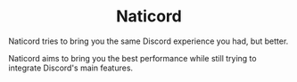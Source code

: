 <h1 align="center">Naticord</h1>

Naticord tries to bring you the same Discord experience you had, but better.

Naticord aims to bring you the best performance while still trying to integrate Discord's main features.
